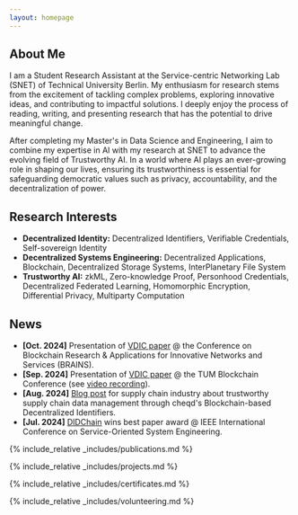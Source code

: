 ```yaml
---
layout: homepage
---
```


## About Me

I am a Student Research Assistant at the Service-centric Networking Lab (SNET) of Technical University Berlin. My enthusiasm for research stems from the excitement of tackling complex problems, exploring innovative ideas, and contributing to impactful solutions. 
I deeply enjoy the process of reading, writing, and presenting research that has the potential to drive meaningful change.

After completing my Master's in Data Science and Engineering, I aim to combine my expertise in AI with my research at SNET to advance the evolving field of Trustworthy AI.
In a world where AI plays an ever-growing role in shaping our lives, ensuring its trustworthiness is essential for safeguarding democratic values such as privacy, accountability, and the decentralization of power.

## Research Interests

- **Decentralized Identity:** Decentralized Identifiers, Verifiable Credentials, Self-sovereign Identity
- **Decentralized Systems Engineering:** Decentralized Applications, Blockchain, Decentralized Storage Systems, InterPlanetary File System
- **Trustworthy AI:** zkML, Zero-knowledge Proof, Personhood Credentials, Decentralized Federated Learning, Homomorphic Encryption, Differential Privacy, Multiparty Computation

## News

- **[Oct. 2024]** Presentation of [VDIC paper](https://ieeexplore.ieee.org/abstract/document/10732266) @ the Conference on Blockchain Research & Applications for Innovative Networks and Services (BRAINS).
- **[Sep. 2024]** Presentation of [VDIC paper](https://ieeexplore.ieee.org/abstract/document/10732266) @ the TUM Blockchain Conference (see [video recording](https://www.youtube.com/watch?v=cieSpOdJZVs)).
- **[Aug. 2024]** [Blog post](https://cheqd.io/blog/using-cheqd-for-verifiable-supply-chains/) for supply chain industry about trustworthy supply chain data management through cheqd's Blockchain-based Decentralized Identifiers.
- **[Jul. 2024]** [DIDChain](https://ieeexplore.ieee.org/document/10685340) wins best paper award @ IEEE International Conference on Service-Oriented System Engineering.

{% include_relative _includes/publications.md %}

{% include_relative _includes/projects.md %}

{% include_relative _includes/certificates.md %}

{% include_relative _includes/volunteering.md %}    
